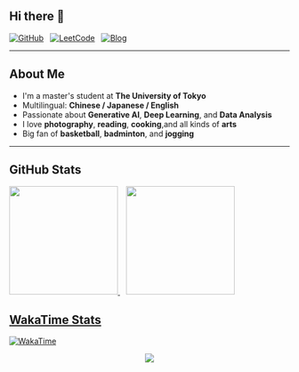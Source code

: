 ## Hi there 👋
[![GitHub](https://img.shields.io/badge/GitHub-181717?style=flat&logo=github&logoColor=white)](https://github.com/Calista0429)
&nbsp; [![LeetCode](https://img.shields.io/badge/LeetCode-1A73E8?style=flat&logo=leetcode&logoColor=white)](https://leetcode.com/u/Calista0429/)
&nbsp; [![Blog](https://img.shields.io/badge/Blog-ff7f2a?style=flat&logo=bookstack&logoColor=white)](https://calista0429.github.io)

---

##  About Me

 - I'm a master's student at **The University of Tokyo**  
 - Multilingual: **Chinese / Japanese / English**  
 - Passionate about **Generative AI**, **Deep Learning**, and **Data Analysis**  
 - I love **photography**, **reading**, **cooking**,and all kinds of **arts**  
- Big fan of **basketball**, **badminton**, and **jogging**

---


## GitHub Stats
<a href="https://github.com/anuraghazra/github-readme-stats">
<img src="https://github-readme-stats.vercel.app/api?username=Calista0429&show_icons=true&theme=radical" height="195" width="">
</a>
&ensp;
<a href="https://github.com/anuraghazra/github-readme-stats">
<img src="https://github-readme-stats.vercel.app/api/top-langs/?username=Calista0429&langs_count=8&layout=compact&theme=tokyonight" height="195" width="">
</a>

##  [WakaTime Stats](https://wakatime.com/@Calista0429)

[![WakaTime](https://img.shields.io/badge/WakaTime-Calista0429-blueviolet?style=flat&logo=wakatime&logoColor=white)](https://wakatime.com/@Calista0429)

<div align="center">
  <img src="https://github-readme-stats.vercel.app/api/wakatime?username=Calista0429&layout=compact&theme=tokyonight" />
</div>




<!--
**Calista0429/Calista0429** is a ✨ _special_ ✨ repository because its `README.md` (this file) appears on your GitHub profile.

Here are some ideas to get you started:

- 🔭 I’m currently working on ...
- 🌱 I’m currently learning ...
- 👯 I’m looking to collaborate on ...
- 🤔 I’m looking for help with ...
- 💬 Ask me about ...
- 📫 How to reach me: ...
- 😄 Pronouns: ...
- ⚡ Fun fact: ...
-->

